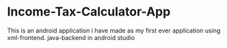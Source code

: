 # Income-Tax-Calculator-App
This is an android application i have made as my first ever application using xml-frontend. java-backend in android studio
